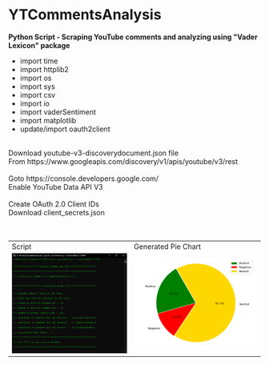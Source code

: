 # YTCommentsAnalysis
**Python Script - Scraping YouTube comments and analyzing using "Vader Lexicon" package**
<br>
* import time
* import httplib2
* import os
* import sys
* import csv
* import io
* import vaderSentiment
* import matplotlib
* update/import oauth2client
<br>
Download youtube-v3-discoverydocument.json file<br>
From https://www.googleapis.com/discovery/v1/apis/youtube/v3/rest<br>
<br>
Goto https://console.developers.google.com/<br>
Enable YouTube Data API V3<br>
<br>
Create OAuth 2.0 Client IDs<br>
Download client_secrets.json<br>
<br>
<br>
<div align="center">
<table>
  <tr>
    <td>Script</td>
     <td>Generated Pie Chart</td>
  </tr>
  <tr>
    <td><img src="Screenshots/Script Running CMD.png" width=450></td>
    <td><img src="Screenshots/Generated Pie Chart.png" width=450></td>
  </tr>
 </table>
 </div>